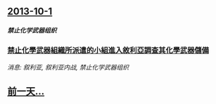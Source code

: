 ## [2013-10-1](/news/2013/10/1/index.md)

##### 禁止化学武器组织
### [ 禁止化學武器組織所派遣的小組進入敘利亞調查其化學武器儲備](/news/2013/10/1/禁止化學武器組織所派遣的小組進入敘利亞調查其化學武器儲備.md)
_消息: 叙利亚, 叙利亚内战, 禁止化学武器组织_

## [前一天...](/news/2013/09/29/index.md)

